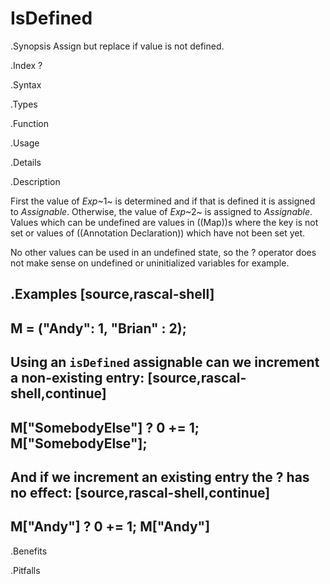 # IsDefined

.Synopsis
Assign but replace if value is not defined.

.Index
? 

.Syntax

.Types

.Function
       
.Usage

.Details

.Description

First the value of _Exp_~1~ is determined and if that is defined it is assigned to _Assignable_. 
Otherwise, the value of _Exp_~2~ is assigned to _Assignable_. 
Values which can be undefined are values in ((Map))s where the key is not set 
or values of ((Annotation Declaration)) which have not been set yet. 

No other values can be used in an undefined state, so the ? operator does not make sense on undefined or uninitialized variables for example.

.Examples
[source,rascal-shell]
----
M = ("Andy": 1, "Brian" : 2);
----
Using an `isDefined` assignable can we increment a non-existing entry:
[source,rascal-shell,continue]
----
M["SomebodyElse"] ? 0 += 1;
M["SomebodyElse"];
----
And if we increment an existing entry the ? has no effect:
[source,rascal-shell,continue]
----
M["Andy"] ? 0 += 1;
M["Andy"]
----

.Benefits

.Pitfalls


